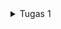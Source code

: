 <details>
<summary>Tugas 1</summary>

<h1>1. Apa perbedaan utama antara stateless dan stateful widget dalam konteks pengembangan aplikasi Flutter?</h1>
StatelessWidget dan StatefulWidget memiliki perbedaan utama dalam hal manajemen state atau kondisi dari widget tersebut:

a. Stateless Widget: 
- Stateless widget merupakan widget yang statis.
- Widget yang dibuat tidak dapat berubah sepanjang waktu.
- Konfigurasi yang dimuat didalamnya telah diinisiasi di awal.
- Stateless widget digunakan ketika menampilkan data yang tidak perlu adanya perubahan nilai.

b. Stateful Widget: 
- Stateful widget merupakan widget yang dinamis.
- Widget yang dibuat dapat diperbaharui kapanpun.
- Stateful widget dapat mengubah atau mengupdate tampilan, menambah widget lainnya, mengubah nilai variabel, icon, warna, dan lain-lain.

<h1>2. Sebutkan seluruh widget yang kamu gunakan untuk menyelesaikan tugas ini dan jelaskan fungsinya masing-masing.</h1>
Berikut adalah widget-widget yang saya gunakan:

- MyApp: Widget root dari aplikasi Flutter yang mengembalikan sebuah MaterialApp yang menyediakan fitur-fitur dasar dari Material Design, seperti tema, navigasi, dan gesture.
- MyHomePage: Widget halaman utama dari aplikasi yang mengembalikan sebuah Scaffold yang menyediakan struktur layout dasar untuk aplikasi, seperti app bar, body, dan floating action button.
- SingleChildScrollView: Widget yang menyediakan kemampuan untuk melakukan scroll pada konten yang melebihi ukuran layar.
- Column: Widget yang menampilkan widget-widget lainnya secara vertikal. Widget ini digunakan untuk menampilkan judul dan grid layout.
- Padding: Widget yang memberikan jarak antara widget dengan widget lainnya. Widget ini digunakan untuk memberikan jarak antara tepi layar dengan konten dan antara judul dengan grid layout.
- Text: Widget yang menampilkan teks dengan atribut seperti alignment, style, dan font. Widget ini digunakan untuk menampilkan judul.
- GridView.count: Widget yang menampilkan widget-widget lainnya dalam bentuk grid dengan jumlah kolom yang ditentukan. Widget ini digunakan untuk menampilkan tiga tombol sederhana dengan ikon dan teks.
- ShopCard: Widget yang menampilkan sebuah Material dengan InkWell dan Container. Widget ini digunakan untuk menampilkan setiap item pada grid layout dengan warna, ikon, dan teks yang sesuai.
- Material: Widget yang memberikan efek visual Material Design pada widget lainnya, seperti elevasi, warna, dan bentuk. Widget ini digunakan untuk memberikan warna pada setiap item pada grid layout.
- InkWell: Widget yang memberikan efek visual dan gesture pada widget lainnya, seperti splash dan highlight untuk memberikan respons ketika setiap item pada grid layout ditekan.
- Container: Widget yang menyediakan berbagai kemampuan untuk mengatur widget lainnya, seperti padding, alignment, dan decoration. Widget ini digunakan untuk menampilkan ikon dan teks pada setiap item pada grid layout.
- Center: Widget yang menempatkan widget lainnya di tengah-tengah. Widget ini digunakan untuk menempatkan Column yang berisi ikon dan teks pada setiap item pada grid layout.
- Icon: Widget yang menampilkan ikon dengan berbagai atribut, seperti warna, ukuran, dan jenis. Widget ini digunakan untuk menampilkan ikon pada setiap item pada grid layout.

<h1>3. Jelaskan bagaimana cara kamu mengimplementasikan checklist di atas secara step-by-step (bukan hanya sekadar mengikuti tutorial)</h1>

- Membuat direktori traveliomob untuk menyimpan proyek flutter yang akan saya buat. Setelah itu mengenerate proyek flutter baru dengan nama traveliomob dengan command flutter create traveliomob

- Membuat file baru bernama menu.dart pada traveliomob/lib dan melakukan import package import 'package:flutter/material.dart';

- Dari file main.dart, pindahkan class MyHomePage dan class _MyHomePageState ke file menu.dart. Lalu pada file menu.dart saya melakukan import import 'package:traveliomob/menu.dart';

- Setelah itu pada menu.dart saya mengubah sifat widget halaman dari stateful menjadi stateless dan menambahkan widget-widget seperti teks dan card sebagai berikut:
```dart
import 'package:flutter/material.dart';

class MyHomePage extends StatelessWidget {
    MyHomePage({Key? key}) : super(key: key);

    final List<ShopItem> items = [
        ShopItem("Lihat Item", Icons.checklist, Colors.cyan),
        ShopItem("Tambah Item", Icons.add_shopping_cart, Colors.blueGrey),
        ShopItem("Logout", Icons.logout, Colors.cyan),
    ];

    @override
    Widget build(BuildContext context) {
        return Scaffold(
          appBar: AppBar(
            title: const Text(
              'Traveliomob',
            ),
          ),
          body: SingleChildScrollView(
            // Widget wrapper yang dapat discroll
            child: Padding(
              padding: const EdgeInsets.all(10.0), // Set padding dari halaman
              child: Column(
                // Widget untuk menampilkan children secara vertikal
                children: <Widget>[
                  const Padding(
                    padding: EdgeInsets.only(top: 10.0, bottom: 10.0),
                    // Widget Text untuk menampilkan tulisan dengan alignment center dan style yang sesuai
                    child: Text(
                      'Traveliomob', // Text yang menandakan toko
                      textAlign: TextAlign.center,
                      style: TextStyle(
                        fontSize: 30,
                        fontWeight: FontWeight.bold,
                      ),
                    ),
                  ),
                  // Grid layout
                  GridView.count(
                    // Container pada card kita.
                    primary: true,
                    padding: const EdgeInsets.all(20),
                    crossAxisSpacing: 10,
                    mainAxisSpacing: 10,
                    crossAxisCount: 3,
                    shrinkWrap: true,
                    children: items.map((ShopItem item) {
                      // Iterasi untuk setiap item
                      return ShopCard(item);
                    }).toList(),
                  ),
                ],
              ),
            ),
          ),
        );
    }
}

class ShopItem {
  final String name;
  final IconData icon;
  final Color color;
  ShopItem(this.name, this.icon, this.color);
}

class ShopCard extends StatelessWidget {
  final ShopItem item;

  const ShopCard(this.item, {super.key}); // Constructor

  @override
  Widget build(BuildContext context) {
    return Material(
      color: item.color,
      child: InkWell(
        // Area responsive terhadap sentuhan
        onTap: () {
          // Memunculkan SnackBar ketika diklik
          ScaffoldMessenger.of(context)
            ..hideCurrentSnackBar()
            ..showSnackBar(SnackBar(
                content: Text("Kamu telah menekan tombol ${item.name}!")));
        },
        child: Container(
          // Container untuk menyimpan Icon dan Text
          padding: const EdgeInsets.all(8),
          child: Center(
            child: Column(
              mainAxisAlignment: MainAxisAlignment.center,
              children: [
                Icon(
                  item.icon,
                  color: Colors.white,
                  size: 30.0,
                ),
                const Padding(padding: EdgeInsets.all(3)),
                Text(
                  item.name,
                  textAlign: TextAlign.center,
                  style: const TextStyle(color: Colors.white),
                ),
              ],
            ),
          ),
        ),
      ),
    );
  }
}
```

<h1>BONUS</h1>
Implementasi warna untuk tiap tombol

[![message-Image-1699409851069.jpg](https://i.ibb.co/hDbP8Zk/message-Image-1699409851069.jpg)](https://ibb.co/MMrYNGb)

</details>
